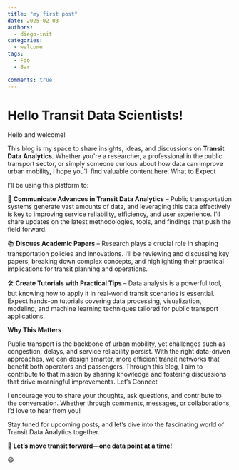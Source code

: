 ```yaml
---
title: "my first post"
date: 2025-02-03
authors:
  - diego-init
categories:
  - welcome
tags:
  - Foo
  - Bar

comments: true
---
```


# Hello Transit Data Scientists!

Hello and welcome!

This blog is my space to share insights, ideas, and discussions on __Transit Data Analytics__. Whether you're a researcher, a professional in the public transport sector, or simply someone curious about how data can improve urban mobility, I hope you'll find valuable content here.
What to Expect

I’ll be using this platform to:

🚆 __Communicate Advances in Transit Data Analytics__ – Public transportation systems generate vast amounts of data, and leveraging this data effectively is key to improving service reliability, efficiency, and user experience. I’ll share updates on the latest methodologies, tools, and findings that push the field forward.

📚 __Discuss Academic Papers__ – Research plays a crucial role in shaping transportation policies and innovations. I’ll be reviewing and discussing key papers, breaking down complex concepts, and highlighting their practical implications for transit planning and operations.

🛠️ __Create Tutorials with Practical Tips__ – Data analysis is a powerful tool, but knowing how to apply it in real-world transit scenarios is essential. Expect hands-on tutorials covering data processing, visualization, modeling, and machine learning techniques tailored for public transport applications.

__Why This Matters__

Public transport is the backbone of urban mobility, yet challenges such as congestion, delays, and service reliability persist. With the right data-driven approaches, we can design smarter, more efficient transit networks that benefit both operators and passengers. Through this blog, I aim to contribute to that mission by sharing knowledge and fostering discussions that drive meaningful improvements.
Let’s Connect

I encourage you to share your thoughts, ask questions, and contribute to the conversation. Whether through comments, messages, or collaborations, I’d love to hear from you!

Stay tuned for upcoming posts, and let’s dive into the fascinating world of Transit Data Analytics together.

🚀 __Let’s move transit forward—one data point at a time!__

:smile: